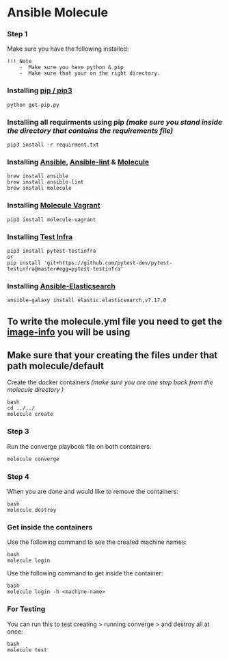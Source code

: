 # Ansible Molecule

### Step 1

Make sure you have the following installed:

    !!! Note
        -  Make sure you have python & pip 
        -  Make sure that your on the right directory.

### Installing [pip / pip3](https://github.com/pypa/pip)

```
python get-pip.py
```

### Installing all requirments using pip _(make sure you stand inside the directory that contains the requirements file)_

```
pip3 install -r requirment.txt
```

### Installing [Ansible](https://github.com/ansible/ansible.git), [Ansible-lint](https://github.com/ansible-community/ansible-lint.git) & [Molecule](https://github.com/ansible-community/molecule.git)

```
brew install ansible
brew install ansible-lint
brew install molecule
```

### Installing [Molecule Vagrant](https://github.com/ansible-community/molecule-vagrant.git)

```
pip3 install molecule-vagrant
```

### Installing [Test Infra](https://github.com/pytest-dev/pytest-testinfra.git)

```
pip3 install pytest-testinfra
or
pip install 'git+https://github.com/pytest-dev/pytest-testinfra@master#egg=pytest-testinfra'
```

### Installing [Ansible-Elasticsearch](https://github.com/elastic/ansible-elasticsearch.git)

```
ansible-galaxy install elastic.elasticsearch,v7.17.0
```

## To write the molecule.yml file you need to get the [image-info](https://hub.docker.com/_/ubuntu) you will be using

## Make sure that your creating the files under that path molecule/default

Create the docker containers _(make sure you are one step back from the molecule directory )_

```
bash
cd ../../
molecule create
```

### Step 3

Run the converge playbook file on both containers:

```bash
molecule converge
```

### Step 4

When you are done and would like to remove the containers:

```
bash
molecule destroy
```

### Get inside the containers

Use the following command to see the created machine names:

```
bash
molecule login
```

Use the following command to get inside the container:

```
bash
molecule login -h <machine-name>
```

### For Testing

You can run this to test creating > running converge > and destroy all at once:

```
bash
molecule test
```
